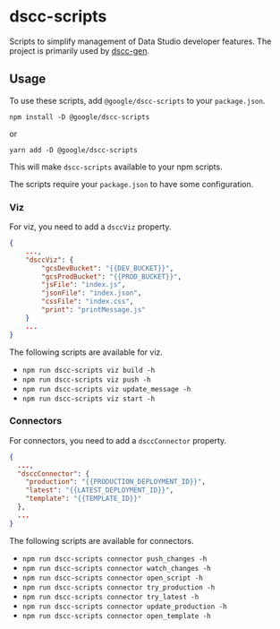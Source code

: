 # dscc-scripts

Scripts to simplify management of Data Studio developer features. The project is
primarily used by [dscc-gen].

## Usage

To use these scripts, add `@google/dscc-scripts` to your `package.json`.

```shell
npm install -D @google/dscc-scripts
```

or

```shell
yarn add -D @google/dscc-scripts
```

This will make `dscc-scripts` available to your npm scripts.

The scripts require your `package.json` to have some configuration.

### Viz

For viz, you need to add a `dsccViz` property.

```json
{
    ...,
    "dsccViz": {
        "gcsDevBucket": "{{DEV_BUCKET}}",
        "gcsProdBucket": "{{PROD_BUCKET}}",
        "jsFile": "index.js",
        "jsonFile": "index.json",
        "cssFile": "index.css",
        "print": "printMessage.js"
    }
    ...
}
```

The following scripts are available for viz.

+   `npm run dscc-scripts viz build -h`
+   `npm run dscc-scripts viz push -h`
+   `npm run dscc-scripts viz update_message -h`
+   `npm run dscc-scripts viz start -h`

### Connectors

For connectors, you need to add a `dsccConnector` property.

```json
{
  ...,
  "dsccConnector": {
    "production": "{{PRODUCTION_DEPLOYMENT_ID}}",
    "latest": "{{LATEST_DEPLOYMENT_ID}}",
    "template": "{{TEMPLATE_ID}}"
  },
  ...
}
```

The following scripts are available for connectors.

+   `npm run dscc-scripts connector push_changes -h`
+   `npm run dscc-scripts connector watch_changes -h`
+   `npm run dscc-scripts connector open_script -h`
+   `npm run dscc-scripts connector try_production -h`
+   `npm run dscc-scripts connector try_latest -h`
+   `npm run dscc-scripts connector update_production -h`
+   `npm run dscc-scripts connector open_template -h`

[dscc-gen]: https://github.com/googledatastudio/dscc-gen

